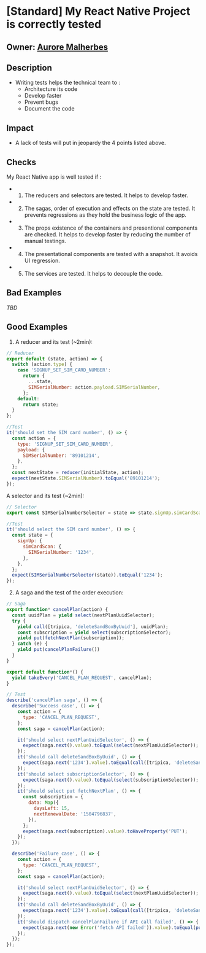 # [Standard] My React Native Project is correctly tested

## Owner: [Aurore Malherbes](https://github.com/aurorem)

## Description
- Writing tests helps the technical team to :
  - Architecture its code
  - Develop faster
  - Prevent bugs
  - Document the code

## Impact
- A lack of tests will put in jeopardy the 4 points listed above.

## Checks
My React Native app is well tested if :
  - 1) The reducers and selectors are tested. It helps to develop faster.
  - 2) The sagas, order of execution and effects on the state are tested. It prevents regressions as they hold the business logic of the app.
  - 3) The props existence of the containers and presentional components are checked. It helps to develop faster by reducing the number of manual testings.
  - 4) The presentational components are tested with a snapshot. It avoids UI regression.
  - 5) The services are tested. It helps to decouple the code.


## Bad Examples
*TBD*

## Good Examples
1) A reducer and its test (~2min):
``` javascript
// Reducer
export default (state, action) => {
  switch (action.type) {
    case 'SIGNUP_SET_SIM_CARD_NUMBER':
      return {
        ...state,
        SIMSerialNumber: action.payload.SIMSerialNumber,
      };
    default:
      return state;
  }
};

//Test
it('should set the SIM card number', () => {
  const action = {
    type: 'SIGNUP_SET_SIM_CARD_NUMBER',
    payload: {
      SIMSerialNumber: '89101214',
    },
  };
  const nextState = reducer(initialState, action);
  expect(nextState.SIMSerialNumber).toEqual('89101214');
});
```

A selector and its test (~2min):
``` javascript
// Selector
export const SIMSerialNumberSelector = state => state.signUp.simCardScan.SIMSerialNumber;

//Test
it('should select the SIM card number', () => {
  const state = {
    signUp: {
      simCardScan: {
        SIMSerialNumber: '1234',
      },
    },
  };
  expect(SIMSerialNumberSelector(state)).toEqual('1234');
});
```

2) A saga and the test of the order execution:

``` javascript
// Saga
export function* cancelPlan(action) {
  const uuidPlan = yield select(nextPlanUuidSelector);
  try {
    yield call([tripica, 'deleteSandBoxByUuid'], uuidPlan);
    const subscription = yield select(subscriptionSelector);
    yield put(fetchNextPlan(subscription));
  } catch (e) {
    yield put(cancelPlanFailure())
  }
}

export default function*() {
  yield takeEvery('CANCEL_PLAN_REQUEST', cancelPlan);
}

// Test
describe('cancelPlan saga', () => {
  describe('Success case', () => {
    const action = {
      type: 'CANCEL_PLAN_REQUEST',
    };
    const saga = cancelPlan(action);

    it('should select nextPlanUuidSelector', () => {
      expect(saga.next().value).toEqual(select(nextPlanUuidSelector));
    });
    it('should call deleteSandBoxByUuid', () => {
      expect(saga.next('1234').value).toEqual(call([tripica, 'deleteSandBoxByUuid'], '1234'));
    });
    it('should select subscriptionSelector', () => {
      expect(saga.next().value).toEqual(select(subscriptionSelector));
    });
    it('should select put fetchNextPlan', () => {
      const subscription = {
        data: Map({
          daysLeft: 15,
          nextRenewalDate: '1504796837',
        }),
      };
      expect(saga.next(subscription).value).toHaveProperty('PUT');
    });
  });

  describe('Failure case', () => {
    const action = {
      type: 'CANCEL_PLAN_REQUEST',
    };
    const saga = cancelPlan(action);

    it('should select nextPlanUuidSelector', () => {
      expect(saga.next().value).toEqual(select(nextPlanUuidSelector));
    });
    it('should call deleteSandBoxByUuid', () => {
      expect(saga.next('1234').value).toEqual(call([tripica, 'deleteSandBoxByUuid'], '1234'));
    });
    it('should dispatch cancelPlanFailure if API call failed', () => {
      expect(saga.next(new Error('fetch API failed')).value).toEqual(put(cancelPlanFailure));
    });
  });
});
```